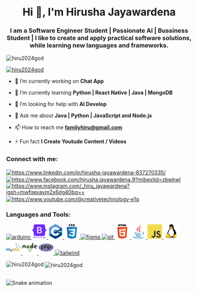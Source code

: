 <h1 align="center">Hi 👋, I'm Hirusha Jayawardena</h1>
<h3 align="center">I am a Software Engineer Student | Passionate AI | Bussiness Student | I like to create and apply practical software solutions, while learning new languages and frameworks.</h3>

<p align="left"> <img src="https://komarev.com/ghpvc/?username=hiru2024god&label=Profile%20views&color=0e75b6&style=flat" alt="hiru2024god" /> </p>

<p align="left"> <a href="https://github.com/ryo-ma/github-profile-trophy"><img src="https://github-profile-trophy.vercel.app/?username=hiru2024god" alt="hiru2024god" /></a> </p>

- 🔭 I’m currently working on **Chat App**

- 🌱 I’m currently learning **Python | React Native | Java | MongoDB**

- 🤝 I’m looking for help with **AI Develop**

- 💬 Ask me about **Java | Python | JavaScript and Node.js**

- 📫 How to reach me **familyhiru@gmail.com**

- ⚡ Fun fact **I Create Youtude Content / Videos**

<h3 align="left">Connect with me:</h3>
<p align="left">
<a href="https://linkedin.com/in/https://www.linkedin.com/in/hirusha-jayawardena-837270335/" target="blank"><img align="center" src="https://raw.githubusercontent.com/rahuldkjain/github-profile-readme-generator/master/src/images/icons/Social/linked-in-alt.svg" alt="https://www.linkedin.com/in/hirusha-jayawardena-837270335/" height="30" width="40" /></a>
<a href="https://fb.com/https://www.facebook.com/hirusha.jayawardena.9?mibextid=zbwkwl" target="blank"><img align="center" src="https://raw.githubusercontent.com/rahuldkjain/github-profile-readme-generator/master/src/images/icons/Social/facebook.svg" alt="https://www.facebook.com/hirusha.jayawardena.9?mibextid=zbwkwl" height="30" width="40" /></a>
<a href="https://instagram.com/https://www.instagram.com/_hiru_jayawardena?igsh=mwfqexaym2x6dg40bq==" target="blank"><img align="center" src="https://raw.githubusercontent.com/rahuldkjain/github-profile-readme-generator/master/src/images/icons/Social/instagram.svg" alt="https://www.instagram.com/_hiru_jayawardena?igsh=mwfqexaym2x6dg40bq==" height="30" width="40" /></a>
<a href="https://www.youtube.com/c/https://www.youtube.com/@creativetechnology-e1q" target="blank"><img align="center" src="https://raw.githubusercontent.com/rahuldkjain/github-profile-readme-generator/master/src/images/icons/Social/youtube.svg" alt="https://www.youtube.com/@creativetechnology-e1q" height="30" width="40" /></a>
</p>

<h3 align="left">Languages and Tools:</h3>
<p align="left"> <a href="https://www.arduino.cc/" target="_blank" rel="noreferrer"> <img src="https://cdn.worldvectorlogo.com/logos/arduino-1.svg" alt="arduino" width="40" height="40"/> </a> <a href="https://getbootstrap.com" target="_blank" rel="noreferrer"> <img src="https://raw.githubusercontent.com/devicons/devicon/master/icons/bootstrap/bootstrap-plain-wordmark.svg" alt="bootstrap" width="40" height="40"/> </a> <a href="https://www.w3schools.com/cpp/" target="_blank" rel="noreferrer"> <img src="https://raw.githubusercontent.com/devicons/devicon/master/icons/cplusplus/cplusplus-original.svg" alt="cplusplus" width="40" height="40"/> </a> <a href="https://www.w3schools.com/css/" target="_blank" rel="noreferrer"> <img src="https://raw.githubusercontent.com/devicons/devicon/master/icons/css3/css3-original-wordmark.svg" alt="css3" width="40" height="40"/> </a> <a href="https://www.figma.com/" target="_blank" rel="noreferrer"> <img src="https://www.vectorlogo.zone/logos/figma/figma-icon.svg" alt="figma" width="40" height="40"/> </a> <a href="https://git-scm.com/" target="_blank" rel="noreferrer"> <img src="https://www.vectorlogo.zone/logos/git-scm/git-scm-icon.svg" alt="git" width="40" height="40"/> </a> <a href="https://www.w3.org/html/" target="_blank" rel="noreferrer"> <img src="https://raw.githubusercontent.com/devicons/devicon/master/icons/html5/html5-original-wordmark.svg" alt="html5" width="40" height="40"/> </a> <a href="https://www.java.com" target="_blank" rel="noreferrer"> <img src="https://raw.githubusercontent.com/devicons/devicon/master/icons/java/java-original.svg" alt="java" width="40" height="40"/> </a> <a href="https://developer.mozilla.org/en-US/docs/Web/JavaScript" target="_blank" rel="noreferrer"> <img src="https://raw.githubusercontent.com/devicons/devicon/master/icons/javascript/javascript-original.svg" alt="javascript" width="40" height="40"/> </a> <a href="https://www.linux.org/" target="_blank" rel="noreferrer"> <img src="https://raw.githubusercontent.com/devicons/devicon/master/icons/linux/linux-original.svg" alt="linux" width="40" height="40"/> </a> <a href="https://www.mysql.com/" target="_blank" rel="noreferrer"> <img src="https://raw.githubusercontent.com/devicons/devicon/master/icons/mysql/mysql-original-wordmark.svg" alt="mysql" width="40" height="40"/> </a> <a href="https://nodejs.org" target="_blank" rel="noreferrer"> <img src="https://raw.githubusercontent.com/devicons/devicon/master/icons/nodejs/nodejs-original-wordmark.svg" alt="nodejs" width="40" height="40"/> </a> <a href="https://www.php.net" target="_blank" rel="noreferrer"> <img src="https://raw.githubusercontent.com/devicons/devicon/master/icons/php/php-original.svg" alt="php" width="40" height="40"/> </a> <a href="https://tailwindcss.com/" target="_blank" rel="noreferrer"> <img src="https://www.vectorlogo.zone/logos/tailwindcss/tailwindcss-icon.svg" alt="tailwind" width="40" height="40"/> </a> </p>

<p><img align="left" src="https://github-readme-stats.vercel.app/api/top-langs?username=hiru2024god&show_icons=true&locale=en&layout=compact" alt="hiru2024god" /></p>

<p>&nbsp;<img align="center" src="https://github-readme-stats.vercel.app/api?username=hiru2024god&show_icons=true&locale=en" alt="hiru2024god" /></p>

<br clear="both">

<img src="https://raw.githubusercontent.com/maurodesouza/maurodesouza/output/snake.svg" alt="Snake animation" />
